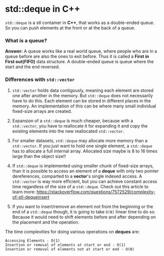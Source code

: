 # std::deque in C++
`std::deque` is a stl container in **C++**, that works as a double-ended queue. So you can push elements at the front or 
at the back of a queue.

### What is a queue?
**Answer:** A queue works like a real world queue, where people who are in a queue before are also the ones to exit before.
Thus it is called a **First in First out(FIFO)** data structure. A double-ended queue is queue where the start and the end
reversed.

### Differences with `std::vector`

1. `std::vector` holds data contigously, meaning each element are stored one after another in the memory. But `std::deque` does
not necessarily have to do this. Each element can be stored in different places in the memory. An implementation of this can be
where many small individual fixed-size arrays are created.

2. Expansion of a `std::deque` is much cheaper, because with a `std::vector`, you have to reallocate it for expanding it and copy
the existing elements into the new reallocated `std::vector`.

3. For smaller datasets, `std::deque` may allocate more memory than a `std::vector`. If you just want to hold one single element, a
`std::deque` has to allocate a full internal array. Allocated size maybe is 8 to 16 times large than the object size!!

4. If `std::deque` is implemented using smaller chunk of fixed-size arrays, than it is possible to access an element of a **deque**
with only two pointer dereferences, comparted to a **vector**'s single indexed access. A `std::vector` is way more efficient, but
you can achieve constant access time regardless of the size of a `std::deque`. Check out this article to learn more:
<https://stackoverflow.com/questions/7572529/complexity-of-stl-dequeinsert>

5. If you want to insert/remove an element not from the beginning or the end of a `std::deque` though, it is going to take `O(N)` linear time 
to do so. Because it would need to shift elements before and after depending on the placement and the operation.

The time complexities for doing various operations on **deques** are:
```
Accessing Elements - O(1)
Insertion or removal of elements at start or end - O(1)
Insertion or removal of elements not at start or end - O(N)
```
